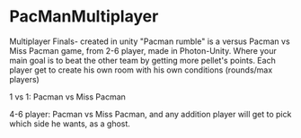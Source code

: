 # PacManMultiplayer
Multiplayer Finals- created in unity
"Pacman rumble" is a versus Pacman vs Miss Pacman game, from 2-6 player, made in Photon-Unity. 
Where your main goal is to beat the other team by getting more pellet's points.
Each player get to create his own room with his own conditions (rounds/max players)

 1 vs 1:
 Pacman vs Miss Pacman

 4-6 player:
Pacman vs Miss Pacman, and any addition player will get to pick which side he wants, as a ghost.
